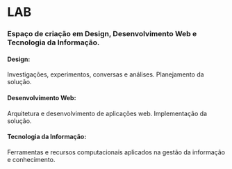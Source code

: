 # LAB
### Espaço de criação em Design, Desenvolvimento Web e Tecnologia da Informação.

#### Design:
Investigações, experimentos, conversas e análises. Planejamento da solução.

#### Desenvolvimento Web: 
Arquitetura e desenvolvimento de aplicações web. Implementação da solução.

#### Tecnologia da Informação: 
Ferramentas e recursos computacionais aplicados na gestão da informação e conhecimento.
